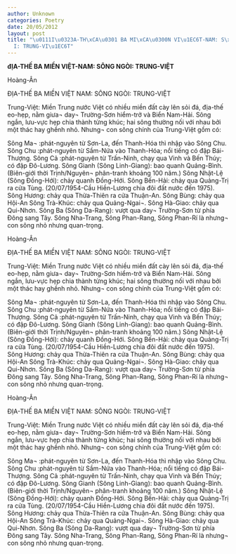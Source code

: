```yaml
---
author: Unknown
categories: Poetry
date: 20/05/2012
layout: post
title: "\u0111I\u0323A-TH\xCA\u0301 BA MI\xCA\u0300N VI\u1EC6T-NAM: S\xD4NG NG\xD2\
  I: TRUNG-VI\u1EC6T"
---
```


**đỊA-THẾ BA MIỀN VIỆT-NAM: SÔNG NGÒI: TRUNG-VIỆT**

Hoàng-Ân

ĐỊA-THẾ BA MIỀN VIỆT NAM: SÔNG NGÒI: TRUNG-VIỆT


Trung-Việt:  Miền Trung nước Việt có nhiều miền đất cày lên sỏi đá, địa-thế eo-hẹp, nằm giưa¬ day¬ Trường-Sơn hiểm-trở và Biển Nam-Hải. Sông ngắn, lưu-vực hẹp chia thành từng khúc; hai sông thường nối với nhau bởi một thác hay ghềnh nhỏ.  Nhưng¬ con sông chính của Trung-Việt gồm có:

Sông Ma¬ :phát-nguyên từ Sơn-La, đến Thanh-Hóa thì nhập vào Sông Chu.
Sông Chu  :phát-nguyên từ Sầm-Nứa vào Thanh-Hóa; nổi tiếng có đập Bái-Thượng.
Sông Cả    :phát-nguyên từ Trấn-Ninh, chạy qua Vinh và Bến Thúy; có đập Đô-Lương.
Sông Gianh (Sông Linh-Giang): bao quanh Quảng-Bình. (Biên-giới thời Trịnh/Nguyên¬ phân-tranh khoảng 100 năm.)
Sông Nhật-Lệ (Sông Đồng-Hới): chảy quanh Đồng-Hới.
Sông Bến-Hải: chảy qua Quảng-Trị ra cửa Tùng. (20/07/1954-Cầu Hiền-Lương chia đôi đất nước đến 1975).
Sông Hương: chảy qua Thừa-Thiên ra cửa Thuận-An.
Sông Bùng: chảy qua Hội-An
Sông Trà-Khúc: chảy qua Quảng-Ngai¬.
Sông Hà-Giao: chảy qua Qui-Nhơn.
Sông Ba (Sông Da-Rang): vượt qua day¬ Trường-Sơn từ phía Đông sang Tây.
Sông Nha-Trang, Sông Phan-Rang, Sông Phan-Rí là nhưng¬ con sông nhỏ nhưng quan-trọng.

Hoàng-Ân

ĐỊA-THẾ BA MIỀN VIỆT NAM: SÔNG NGÒI: TRUNG-VIỆT


Trung-Việt:  Miền Trung nước Việt có nhiều miền đất cày lên sỏi đá, địa-thế eo-hẹp, nằm giưa¬ day¬ Trường-Sơn hiểm-trở và Biển Nam-Hải. Sông ngắn, lưu-vực hẹp chia thành từng khúc; hai sông thường nối với nhau bởi một thác hay ghềnh nhỏ.  Nhưng¬ con sông chính của Trung-Việt gồm có:

Sông Ma¬ :phát-nguyên từ Sơn-La, đến Thanh-Hóa thì nhập vào Sông Chu.
Sông Chu  :phát-nguyên từ Sầm-Nứa vào Thanh-Hóa; nổi tiếng có đập Bái-Thượng.
Sông Cả    :phát-nguyên từ Trấn-Ninh, chạy qua Vinh và Bến Thúy; có đập Đô-Lương.
Sông Gianh (Sông Linh-Giang): bao quanh Quảng-Bình. (Biên-giới thời Trịnh/Nguyên¬ phân-tranh khoảng 100 năm.)
Sông Nhật-Lệ (Sông Đồng-Hới): chảy quanh Đồng-Hới.
Sông Bến-Hải: chảy qua Quảng-Trị ra cửa Tùng. (20/07/1954-Cầu Hiền-Lương chia đôi đất nước đến 1975).
Sông Hương: chảy qua Thừa-Thiên ra cửa Thuận-An.
Sông Bùng: chảy qua Hội-An
Sông Trà-Khúc: chảy qua Quảng-Ngai¬.
Sông Hà-Giao: chảy qua Qui-Nhơn.
Sông Ba (Sông Da-Rang): vượt qua day¬ Trường-Sơn từ phía Đông sang Tây.
Sông Nha-Trang, Sông Phan-Rang, Sông Phan-Rí là nhưng¬ con sông nhỏ nhưng quan-trọng.

Hoàng-Ân

ĐỊA-THẾ BA MIỀN VIỆT NAM: SÔNG NGÒI: TRUNG-VIỆT


Trung-Việt:  Miền Trung nước Việt có nhiều miền đất cày lên sỏi đá, địa-thế eo-hẹp, nằm giưa¬ day¬ Trường-Sơn hiểm-trở và Biển Nam-Hải. Sông ngắn, lưu-vực hẹp chia thành từng khúc; hai sông thường nối với nhau bởi một thác hay ghềnh nhỏ.  Nhưng¬ con sông chính của Trung-Việt gồm có:

Sông Ma¬ :phát-nguyên từ Sơn-La, đến Thanh-Hóa thì nhập vào Sông Chu.
Sông Chu  :phát-nguyên từ Sầm-Nứa vào Thanh-Hóa; nổi tiếng có đập Bái-Thượng.
Sông Cả    :phát-nguyên từ Trấn-Ninh, chạy qua Vinh và Bến Thúy; có đập Đô-Lương.
Sông Gianh (Sông Linh-Giang): bao quanh Quảng-Bình. (Biên-giới thời Trịnh/Nguyên¬ phân-tranh khoảng 100 năm.)
Sông Nhật-Lệ (Sông Đồng-Hới): chảy quanh Đồng-Hới.
Sông Bến-Hải: chảy qua Quảng-Trị ra cửa Tùng. (20/07/1954-Cầu Hiền-Lương chia đôi đất nước đến 1975).
Sông Hương: chảy qua Thừa-Thiên ra cửa Thuận-An.
Sông Bùng: chảy qua Hội-An
Sông Trà-Khúc: chảy qua Quảng-Ngai¬.
Sông Hà-Giao: chảy qua Qui-Nhơn.
Sông Ba (Sông Da-Rang): vượt qua day¬ Trường-Sơn từ phía Đông sang Tây.
Sông Nha-Trang, Sông Phan-Rang, Sông Phan-Rí là nhưng¬ con sông nhỏ nhưng quan-trọng.
